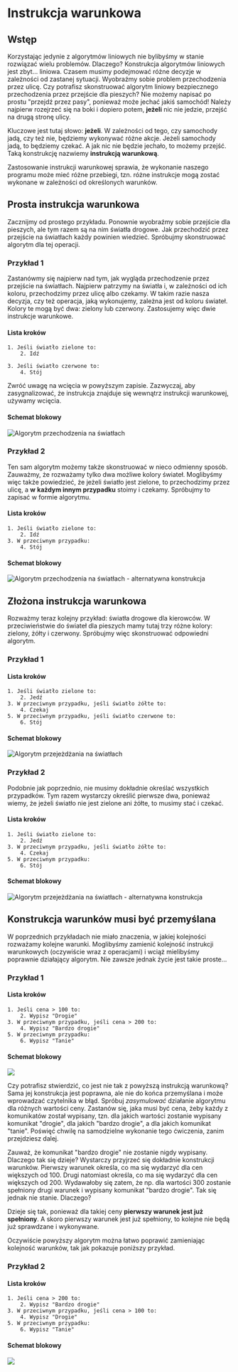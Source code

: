 # Instrukcja warunkowa

## Wstęp

Korzystając jedynie z algorytmów liniowych nie bylibyśmy w stanie rozwiązać wielu problemów. Dlaczego? Konstrukcja algorytmów liniowych jest zbyt... liniowa. Czasem musimy podejmować różne decyzje w zależności od zastanej sytuacji. Wyobraźmy sobie problem przechodzenia przez ulicę. Czy potrafisz skonstruować algorytm liniowy bezpiecznego przechodzenia przez przejście dla pieszych? Nie możemy napisać po prostu "przejdź przez pasy", ponieważ może jechać jakiś samochód! Należy najpierw rozejrzeć się na boki i dopiero potem, **jeżeli** nic nie jedzie, przejść na drugą stronę ulicy.

Kluczowe jest tutaj słowo: **jeżeli**. W zależności od tego, czy samochody jadą, czy też nie, będziemy wykonywać różne akcje. Jeżeli samochody jadą, to będziemy czekać. A jak nic nie będzie jechało, to możemy przejść. Taką konstrukcję nazwiemy **instrukcją warunkową**.

Zastosowanie instrukcji warunkowej sprawia, że wykonanie naszego programu może mieć różne przebiegi, tzn. różne instrukcje mogą zostać wykonane w zależności od określonych warunków.

## Prosta instrukcja warunkowa

Zacznijmy od prostego przykładu. Ponownie wyobraźmy sobie przejście dla pieszych, ale tym razem są na nim światła drogowe. Jak przechodzić przez przejście na światłach każdy powinien wiedzieć. Spróbujmy skonstruować algorytm dla tej operacji.

### Przykład 1

Zastanówmy się najpierw nad tym, jak wygląda przechodzenie przez przejście na światłach. Najpierw patrzymy na światła i, w zależności od ich koloru, przechodzimy przez ulicę albo czekamy. W takim razie nasza decyzja, czy też operacja, jaką wykonujemy, zależna jest od koloru świateł. Kolory te mogą być dwa: zielony lub czerwony. Zastosujemy więc dwie instrukcje warunkowe.

#### Lista kroków

```
1. Jeśli światło zielone to:
    2. Idź
    
3. Jeśli światło czerwone to:
    4. Stój
```

Zwróć uwagę na wcięcia w powyższym zapisie. Zazwyczaj, aby zasygnalizować, że instrukcja znajduje się wewnątrz instrukcji warunkowej, używamy wcięcia.

#### Schemat blokowy

![Algorytm przechodzenia na światłach](../../.gitbook/assets/if_siwatla\_1.png)

### Przykład 2

Ten sam algorytm możemy także skonstruować w nieco odmienny sposób. Zauważmy, że rozważamy tylko dwa możliwe kolory świateł. Moglibyśmy więc także powiedzieć, że jeżeli światło jest zielone, to przechodzimy przez ulicę, a **w** **każdym innym przypadku** stoimy i czekamy. Spróbujmy to zapisać w formie algorytmu.

#### Lista kroków

```
1. Jeśli światło zielone to:
    2. Idź
3. W przeciwnym przypadku:
    4. Stój
```

#### Schemat blokowy

![Algorytm przechodzenia na światłach - alternatywna konstrukcja](../../.gitbook/assets/if_swiatla\_2.png)

## Złożona instrukcja warunkowa

Rozważmy teraz kolejny przykład: światła drogowe dla kierowców. W przeciwieństwie do świateł dla pieszych mamy tutaj trzy różne kolory: zielony, żółty i czerwony. Spróbujmy więc skonstruować odpowiedni algorytm.

### Przykład 1

#### Lista kroków

```
1. Jeśli światło zielone to:
    2. Jedź
3. W przeciwnym przypadku, jeśli światło żółte to:
    4. Czekaj
5. W przeciwnym przypadku, jeśli światło czerwone to:
    6. Stój
```

#### Schemat blokowy

![Algorytm przejeżdżania na światłach](../../.gitbook/assets/if_swiatla3.png)

### Przykład 2

Podobnie jak poprzednio, nie musimy dokładnie określać wszystkich przypadków. Tym razem wystarczy określić pierwsze dwa, ponieważ wiemy, że jeżeli światło nie jest zielone ani żółte, to musimy stać i czekać.

#### Lista kroków

```
1. Jeśli światło zielone to: 
    2. Jedź
3. W przeciwnym przypadku, jeśli światło żółte to: 
    4. Czekaj
5. W przeciwnym przypadku: 
    6. Stój
```

#### Schemat blokowy

![Algorytm przejeżdżania na światłach - alternatywna konstrukcja](../../.gitbook/assets/if_swiatla4.png)

## Konstrukcja warunków musi być przemyślana

W poprzednich przykładach nie miało znaczenia, w jakiej kolejności rozważamy kolejne warunki. Moglibyśmy zamienić kolejność instrukcji warunkowych (oczywiście wraz z operacjami) i wciąż mielibyśmy poprawnie działający algorytm. Nie zawsze jednak życie jest takie proste...

### Przykład 1

#### Lista kroków

```
1. Jeśli cena > 100 to:
    2. Wypisz "Drogie"
3. W przeciwnym przypadku, jeśli cena > 200 to:
    4. Wypisz "Bardzo drogie"
5. W przeciwnym przypadku:
    6. Wypisz "Tanie"
```

#### Schemat blokowy

![](../../.gitbook/assets/if_cena1.png)

Czy potrafisz stwierdzić, co jest nie tak z powyższą instrukcją warunkową? Sama jej konstrukcja jest poprawna, ale nie do końca przemyślana i może wprowadzać czytelnika w błąd. Spróbuj _zasymulować_ działanie algorytmu dla różnych wartości ceny. Zastanów się, jaka musi być cena, żeby każdy z komunikatów został wypisany, tzn. dla jakich wartości zostanie wypisany komunikat "drogie", dla jakich "bardzo drogie", a dla jakich komunikat "tanie". Poświęć chwilę na samodzielne wykonanie tego ćwiczenia, zanim przejdziesz dalej.

Zauważ, że komunikat "bardzo drogie" nie zostanie nigdy wypisany. Dlaczego tak się dzieje? Wystarczy przyjrzeć się dokładnie konstrukcji warunków. Pierwszy warunek określa, co ma się wydarzyć dla cen większych od 100. Drugi natomiast określa, co ma się wydarzyć dla cen większych od 200. Wydawałoby się zatem, że np. dla wartości 300 zostanie spełniony drugi warunek i wypisany komunikat "bardzo drogie". Tak się jednak nie stanie. Dlaczego?

Dzieje się tak, ponieważ dla takiej ceny **pierwszy warunek jest już spełniony**. A skoro pierwszy warunek jest już spełniony, to kolejne nie będą już sprawdzane i wykonywane.

Oczywiście powyższy algorytm można łatwo poprawić zamieniając kolejność warunków, tak jak pokazuje poniższy przykład.

### Przykład 2

#### Lista kroków

```
1. Jeśli cena > 200 to:
    2. Wypisz "Bardzo drogie"
3. W przeciwnym przypadku, jeśli cena > 100 to: 
    4. Wypisz "Drogie"
5. W przeciwnym przypadku:
    6. Wypisz "Tanie"
```

#### Schemat blokowy

![](../../.gitbook/assets/if_cena2.png)
